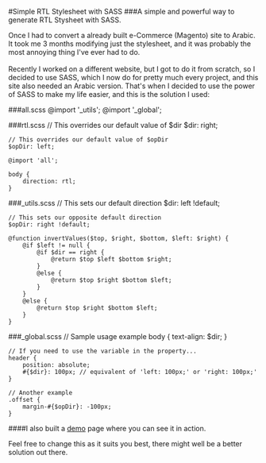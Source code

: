 #Simple RTL Stylesheet with SASS
###A simple and powerful way to generate RTL Stysheet with SASS.

Once I had to convert a already built e-Commerce (Magento) site to Arabic. It took me 3 months modifying just the stylesheet, and it was probably the most annoying thing I've ever had to do.<br><br>
Recently I worked on a different website, but I got to do it from scratch, so I decided to use SASS, which I now do for pretty much every project, and this site also needed an Arabic version. That's when I decided to use the power of SASS to make my life easier, and this is the solution I used:

###all.scss
	@import '_utils';
	@import '_global';

###rtl.scss
	// This overrides our default value of $dir
	$dir: right;

	// This overrides our default value of $opDir
	$opDir: left;

	@import 'all';

	body {
		direction: rtl;
	}

###_utils.scss
	// This sets our default direction
	$dir: left !default;

	// This sets our opposite default direction
	$opDir: right !default;

	@function invertValues($top, $right, $bottom, $left: $right) {
	    @if $left != null {
	        @if $dir == right {
	            @return $top $left $bottom $right;
	        }
	        @else {
	            @return $top $right $bottom $left;
	        }
	    }
	    @else {
	        @return $top $right $bottom $left;
	    }
	}

###_global.scss
	// Sample usage example
	body {
		text-align: $dir;
	}

	// If you need to use the variable in the property...
	header {
		position: absolute;
		#{$dir}: 100px; // equivalent of 'left: 100px;' or 'right: 100px;'
	}

	// Another example
	.offset {
		margin-#{$opDir}: -100px;
	}

####I also built a [demo](http://pedroduarte.me/rtl-with-sass) page where you can see it in action.

Feel free to change this as it suits you best, there might well be a better solution out there.